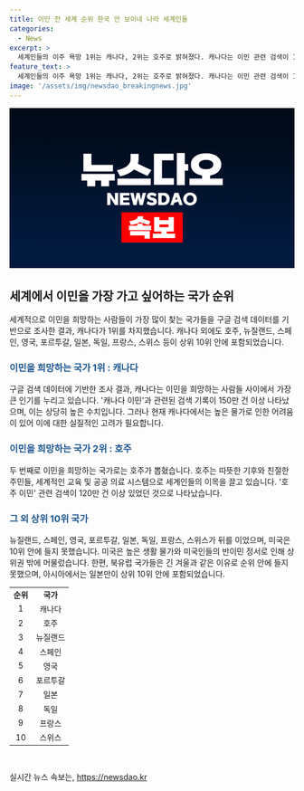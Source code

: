 ```yaml
---
title: 이민 전 세계 순위 한국 안 보이네 나라 세계인들
categories:
  - News
excerpt: >
  세계인들의 이주 욕망 1위는 캐나다, 2위는 호주로 밝혀졌다. 캐나다는 이민 관련 검색이 150만건 이상으로 높은 인기를 끌었지만, 고비용과 어려움을 경험하는 것으로 나타났다. 호주는 날씨, 친절한 시민, 교육, 의료로 이목을 끌었다. 이어서 뉴질랜드, 스페인, 영국, 포르투갈, 일본이 순위에 올랐고, 미국은 생활비와 이민 정서로 퇴장했다. 아시아에서는 일본만이 10위 안에 포함됐으며, 한국은 순위에 오르지 못했다.
feature_text: >
  세계인들의 이주 욕망 1위는 캐나다, 2위는 호주로 밝혀졌다. 캐나다는 이민 관련 검색이 150만건 이상으로 높은 인기를 끌었지만, 고비용과 어려움을 경험하는 것으로 나타났다. 호주는 날씨, 친절한 시민, 교육, 의료로 이목을 끌었다. 이어서 뉴질랜드, 스페인, 영국, 포르투갈, 일본이 순위에 올랐고, 미국은 생활비와 이민 정서로 퇴장했다. 아시아에서는 일본만이 10위 안에 포함됐으며, 한국은 순위에 오르지 못했다.
image: '/assets/img/newsdao_breakingnews.jpg'
---
```


<p><img src="/assets/img/newsdao_breakingnews.jpg" alt="bookingtag 속보" /></p>

<h2 data-ke-size="size26">세계에서 이민을 가장 가고 싶어하는 국가 순위</h2>

<p data-ke-size="size16">세계적으로 이민을 희망하는 사람들이 가장 많이 찾는 국가들을 구글 검색 데이터를 기반으로 조사한 결과, 캐나다가 1위를 차지했습니다. 캐나다 외에도 호주, 뉴질랜드, 스페인, 영국, 포르투갈, 일본, 독일, 프랑스, 스위스 등이 상위 10위 안에 포함되었습니다.</p>

<h3><b><span style="color: #1a5490;">이민을 희망하는 국가 1위 : 캐나다</span></b></h3>

<p data-ke-size="size16">구글 검색 데이터에 기반한 조사 결과, 캐나다는 이민을 희망하는 사람들 사이에서 가장 큰 인기를 누리고 있습니다. '캐나다 이민'과 관련된 검색 기록이 150만 건 이상 나타났으며, 이는 상당히 높은 수치입니다. 그러나 현재 캐나다에서는 높은 물가로 인한 어려움이 있어 이에 대한 실질적인 고려가 필요합니다.</p>

<h3><b><span style="color: #1a5490;">이민을 희망하는 국가 2위 : 호주</span></b></h3>

<p data-ke-size="size16">두 번째로 이민을 희망하는 국가로는 호주가 뽑혔습니다. 호주는 따뜻한 기후와 친절한 주민들, 세계적인 교육 및 공공 의료 시스템으로 세계인들의 이목을 끌고 있습니다. '호주 이민' 관련 검색이 120만 건 이상 있었던 것으로 나타났습니다.</p>

<h3><b><span style="color: #1a5490;">그 외 상위 10위 국가</span></b></h3>

<p data-ke-size="size16">뉴질랜드, 스페인, 영국, 포르투갈, 일본, 독일, 프랑스, 스위스가 뒤를 이었으며, 미국은 10위 안에 들지 못했습니다. 미국은 높은 생활 물가와 미국인들의 반이민 정서로 인해 상위권 밖에 머물렀습니다. 한편, 북유럽 국가들은 긴 겨울과 같은 이유로 순위 안에 들지 못했으며, 아시아에서는 일본만이 상위 10위 안에 포함되었습니다.</p>

<table>
    <tr>
        <td style="text-align: center; height: 17px;"><b>순위</b></td>
        <td style="text-align: center; height: 17px;"><b>국가</b></td>
    </tr>
    <tr>
        <td style="text-align: center; height: 17px;">1</td>
        <td style="text-align: center; height: 17px;">캐나다</td>
    </tr>
    <tr>
        <td style="text-align: center; height: 17px;">2</td>
        <td style="text-align: center; height: 17px;">호주</td>
    </tr>
    <tr>
        <td style="text-align: center; height: 17px;">3</td>
        <td style="text-align: center; height: 17px;">뉴질랜드</td>
    </tr>
    <tr>
        <td style="text-align: center; height: 17px;">4</td>
        <td style="text-align: center; height: 17px;">스페인</td>
    </tr>
    <tr>
        <td style="text-align: center; height: 17px;">5</td>
        <td style="text-align: center; height: 17px;">영국</td>
    </tr>
    <tr>
        <td style="text-align: center; height: 17px;">6</td>
        <td style="text-align: center; height: 17px;">포르투갈</td>
    </tr>
    <tr>
        <td style="text-align: center; height: 17px;">7</td>
        <td style="text-align: center; height: 17px;">일본</td>
    </tr>
    <tr>
        <td style="text-align: center; height: 17px;">8</td>
        <td style="text-align: center; height: 17px;">독일</td>
    </tr>
    <tr>
        <td style="text-align: center; height: 17px;">9</td>
        <td style="text-align: center; height: 17px;">프랑스</td>
    </tr>
    <tr>
        <td style="text-align: center; height: 17px;">10</td>
        <td style="text-align: center; height: 17px;">스위스</td>
    </tr>
</table>

<p data-ke-size="size16">&nbsp;</p>
실시간 뉴스 속보는, <a href="https://newsdao.kr" rel="dofollow">https://newsdao.kr</a>



